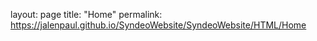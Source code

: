 layout: page
title: "Home"
permalink: https://jalenpaul.github.io/SyndeoWebsite/SyndeoWebsite/HTML/Home

